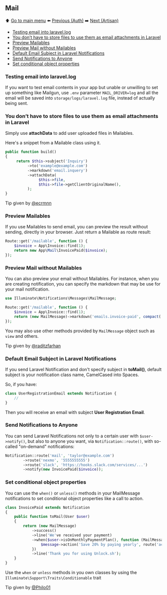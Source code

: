 ## Mail

⬆️ [Go to main menu](README.md#laravel-tips) ⬅️ [Previous (Auth)](auth.md) ➡️ [Next (Artisan)](artisan.md)

- [Testing email into laravel.log](#testing-email-into-laravellog)
- [You don’t have to store files to use them as email attachments in Laravel](#you-dont-have-to-store-files-to-use-them-as-email-attachments-in-laravel)
- [Preview Mailables](#preview-mailables)
- [Preview Mail without Mailables](#preview-mail-without-mailables)
- [Default Email Subject in Laravel Notifications](#default-email-subject-in-laravel-notifications)
- [Send Notifications to Anyone](#send-notifications-to-anyone)
- [Set conditional object properties](#set-conditional-object-properties)

### Testing email into laravel.log

If you want to test email contents in your app but unable or unwilling to set up something like Mailgun, use `.env` parameter `MAIL_DRIVER=log` and all the email will be saved into `storage/logs/laravel.log` file, instead of actually being sent.

### You don’t have to store files to use them as email attachments in Laravel

Simply use **attachData** to add user uploaded files in Mailables.

Here's a snippet from a Mailable class using it.
```php
public function build()
{
     return $this->subject('Inquiry')
          ->to('example@example.com')
          ->markdown('email.inquery')
          ->attachData(
               $this->file,
               $this->file->getClientOriginalName(),
          );
}
```

Tip given by [@ecrmnn](https://twitter.com/ecrmnn/status/1570449885664808961)

### Preview Mailables

If you use Mailables to send email, you can preview the result without sending, directly in your browser. Just return a Mailable as route result:

```php
Route::get('/mailable', function () {
    $invoice = App\Invoice::find(1);
    return new App\Mail\InvoicePaid($invoice);
});
```

### Preview Mail without Mailables

You can also preview your email without Mailables. For instance, when you are creating notification, you can specify the markdown that may be use for your mail notification.

```php
use Illuminate\Notifications\Messages\MailMessage;

Route::get('/mailable', function () {
    $invoice = App\Invoice::find(1);
    return (new MailMessage)->markdown('emails.invoice-paid', compact('invoice'));
});
```

You may also use other methods provided by `MailMessage` object such as `view` and others.

Tip given by [@raditzfarhan](https://github.com/raditzfarhan)

### Default Email Subject in Laravel Notifications

If you send Laravel Notification and don't specify subject in **toMail()**, default subject is your notification class name, CamelCased into Spaces.

So, if you have:

```php
class UserRegistrationEmail extends Notification {
    //
}
```

Then you will receive an email with subject **User Registration Email**.

### Send Notifications to Anyone

You can send Laravel Notifications not only to a certain user with `$user->notify()`, but also to anyone you want, via `Notification::route()`, with so-called "on-demand" notifications:

```php
Notification::route('mail', 'taylor@example.com')
        ->route('nexmo', '5555555555')
        ->route('slack', 'https://hooks.slack.com/services/...')
        ->notify(new InvoicePaid($invoice));
```

### Set conditional object properties

You can use the `when()` or `unless()` methods in your MailMessage notifications to set conditional object properties like a call to action.

```php
class InvoicePaid extends Notification
{
    public function toMail(User $user)
    {
        return (new MailMessage)
            ->success()
            ->line('We've received your payment)
            ->when($user->isOnMonthlyPaymentPlan(), function (MailMessage $message) {
                $message->action('Save 20% by paying yearly', route('account.billing'));
            })
            ->line('Thank you for using Unlock.sh');
    }
}
```

Use the `when` or `unless` methods in you own classes by using the `Illuminate\Support\Traits\Conditionable` trait

Tip given by [@Philo01](https://twitter.com/Philo01/status/1503302749525528582)

